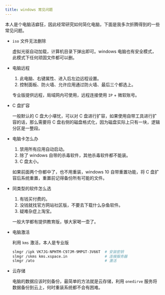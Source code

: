 ```yaml
---
title: windows 常见问题
---
```


本人是个电脑洁癖狂，因此经常研究如何简化电脑，下面是我多次折腾得到的一些常见问题。

- `iso` 文件无法删除

  虚拟光驱自动加载，计算机目录下弹出即可。windows 电脑也有安全模式，此模式下任何顽固文件都可以删。

- 电脑远程

  1. 此电脑、右键属性、进入后左边远程设置。
  2. 控制面板、防火墙、允许应用通过防火墙、最后三个都选上。

  专业版提供远程，局域网内可使用，远程连接使用 `IP` + 微软账号。

- C 盘扩容

  一般默认的 C 盘大小堪忧，可以对 C 盘进行扩容，如果使用自带工具进行扩容的话，那么需要将 C 盘右侧的磁盘格式化，因为磁盘实际上只有一块，逻辑分区是一整段。

- 电脑卡怎么办

  1. 禁用所有应用自动启动。
  2. 除了 windows 自带的杀毒软件，其他杀毒软件都不能装。
  3. C 盘太小。

  如果前面两个你都中了，也不用重装，windows 10 自带重置功能，将 C 盘扩容后系统重置，重置前记得备份所有可能的文件。

- 同类型的软件怎么选

  1. 有钱买付费的。
  2. 没钱就找官方网站社区版，不要去下载什么杂鱼软件。
  3. 疑难杂症上淘宝。

  一般大学都有提供教育版，够大家喝一壶了。
  
- 电脑激活

  利用 `kms` 激活，本人是专业版

  ```bash
  slmgr /ipk VK7JG-NPHTM-C97JM-9MPGT-3V66T  # 安装密钥
  slmgr /skms kms.xspace.in                 # 连接服务器
  slmgr /ato                                # 激活
  ```

- 云存储

  电脑的数据应该时刻备份，最简单的方法就是云存储，利用 `onedirve` 服务将数据备份到云上，何时重装系统都不会有困难。

  